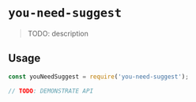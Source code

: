 # `you-need-suggest`

> TODO: description

## Usage

``` javascript
const youNeedSuggest = require('you-need-suggest');

// TODO: DEMONSTRATE API
```

